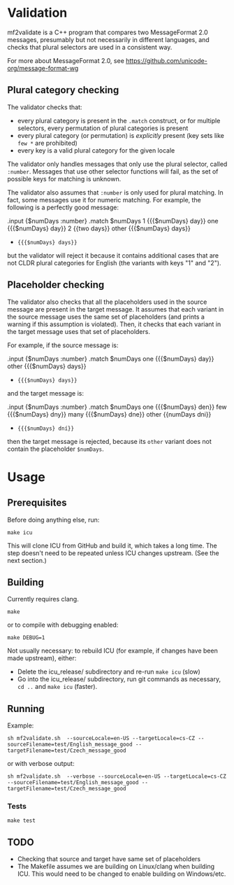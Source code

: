 # Validation

mf2validate is a C++ program that compares two MessageFormat 2.0 messages, presumably but not
necessarily in different languages, and checks that plural selectors are used in a consistent
way.

For more about MessageFormat 2.0, see https://github.com/unicode-org/message-format-wg

## Plural category checking

The validator checks that:

  * every plural category is present in the `.match` construct, or for multiple selectors,
    every permutation of plural categories is present
  * every plural category (or permutation) is _explicitly_ present (key sets like `few *`
    are prohibited)
  * every key is a valid plural category for the given locale

The validator only handles messages that only use the plural selector, called `:number`.
Messages that use other selector functions will fail, as the set of possible keys for
matching is unknown.

The validator also assumes that `:number` is only used for plural matching. In fact,
some messages use it for numeric matching. For example, the following is a perfectly
good message:

.input {$numDays :number}
.match $numDays
1     {{{$numDays} day}}
one   {{{$numDays} day}}
2     {{two days}}
other {{{$numDays} days}}
*     {{{$numDays} days}}

but the validator will reject it because it contains additional cases that are not
CLDR plural categories for English (the variants with keys "1" and "2").

## Placeholder checking

The validator also checks that all the placeholders used in the source message are
present in the target message. It assumes that each variant in the source message
uses the same set of placeholders (and prints a warning if this assumption is violated).
Then, it checks that each variant in the target message uses that set of placeholders.

For example, if the source message is:

.input {$numDays :number}
.match $numDays
one   {{{$numDays} day}}
other {{{$numDays} days}}
*     {{{$numDays} days}}

and the target message is:

.input {$numDays :number}
.match $numDays
one   {{{$numDays} den}}
few   {{{$numDays} dny}}
many  {{{$numDays} dne}}
other {{numDays dni}}
*     {{{$numDays} dní}}

then the target message is rejected, because its `other` variant does not contain
the placeholder `$numDays`.

# Usage

## Prerequisites

Before doing anything else, run:

```
make icu
```

This will clone ICU from GitHub and build it, which takes a long time.
The step doesn't need to be repeated unless ICU changes upstream. (See the next section.)

## Building

Currently requires clang.

```
make
```

or to compile with debugging enabled:

```
make DEBUG=1
```

Not usually necessary: to rebuild ICU (for example, if changes have been made upstream), either:
- Delete the icu_release/ subdirectory and re-run `make icu` (slow)
- Go into the icu_release/ subdirectory, run git commands as necessary, `cd ..` and `make icu` (faster).

## Running

Example:

```
sh mf2validate.sh  --sourceLocale=en-US --targetLocale=cs-CZ --sourceFilename=test/English_message_good --targetFilename=test/Czech_message_good
```

or with verbose output:

```
sh mf2validate.sh  --verbose --sourceLocale=en-US --targetLocale=cs-CZ --sourceFilename=test/English_message_good --targetFilename=test/Czech_message_good
```

### Tests

```
make test
```

## TODO

* Checking that source and target have same set of placeholders
* The Makefile assumes we are building on Linux/clang when building ICU. This would need to be changed
to enable building on Windows/etc.
